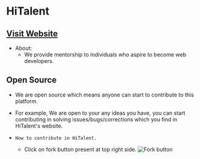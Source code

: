# HiTalent

## [Visit Website](https://hitalent.in)

- About:
  - We provide mentorship to individuals who aspire to become web developers.

## Open Source

- We are open source which means anyone can start to contribute to this platform.
- For example, We are open to your any ideas you have, you can start contributing in solving issues/bugs/corrections which you find in HiTalent's website.

- `How to contribute in HiTalent.`
  - Click on fork button present at top right side. ![Fork button](https://github.com/hi-talent-org/hitalent.in/tree/main/images/contribution/s1.png?raw=true)
